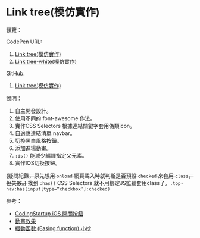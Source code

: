 # Link tree(模仿實作)

預覽：

CodePen URL:
1. [Link tree(模仿實作)](https://codepen.io/april808/pen/MWBKqyv)
1. [Link tree-white(模仿實作)](https://codepen.io/april808/pen/LYBGwvw)

GitHub:
1. [Link tree(模仿實作)](https://april808.github.io/link-tree/dist/index.html)

說明：

1. 自主開發設計。
1. 使用不同的 font-awesome 作法。
1. 實作CSS Selectors 根據連結關鍵字套用偽類icon。
1. 自適應連結清單 navbar。
1. 切換黑白風格按鈕。
1. 添加進場動畫。
2. `:is()` 能減少編譯指定父元素。
2. 實作IOS切換按鈕。

~~(疑問紀錄，原先想用 `onload` 網頁載入時就判斷是否預設 `checked` 來套用 `class`，但失敗。)~~
找到 `:has()` CSS Selectors 就不用綁定JS監聽套用class了。`.top-nav:has(input[type=“checkbox”]:checked)` 

參考：
- [CodingStartup iOS 開關按鈕](https://www.youtube.com/watch?v=MbEHl6tpARI)
- [動畫效果](http://bio.site/kidura)
- [緩動函數 (Easing function) 小抄](https://easings.net/zh-tw#easeOutBack)